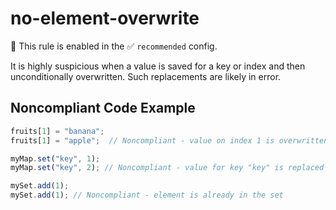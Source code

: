 # no-element-overwrite

💼 This rule is enabled in the ✅ `recommended` config.

<!-- end auto-generated rule header -->

It is highly suspicious when a value is saved for a key or index and then unconditionally overwritten. Such replacements are likely in error.

## Noncompliant Code Example

```javascript
fruits[1] = "banana";
fruits[1] = "apple";  // Noncompliant - value on index 1 is overwritten

myMap.set("key", 1);
myMap.set("key", 2); // Noncompliant - value for key "key" is replaced

mySet.add(1);
mySet.add(1); // Noncompliant - element is already in the set
```
